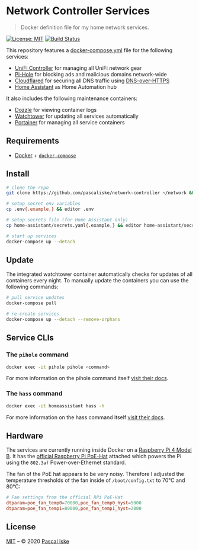 # Network Controller Services

> Docker definition file for my home network services.

[![License: MIT](https://img.shields.io/badge/License-MIT-blue.svg)](https://opensource.org/licenses/MIT) [![Build Status](https://travis-ci.com/pascaliske/network-controller.svg?branch=master)](https://travis-ci.com/pascaliske/network-controller)

This repository features a [docker-compose.yml](docker-compose.yml) file for the following services:

- [UniFi Controller](https://www.ui.com/software/) for managing all UniFi network gear
- [Pi-Hole](https://pi-hole.net) for blocking ads and malicious domains network-wide
- [Cloudflared](https://github.com/cloudflare/cloudflared) for securing all DNS traffic using [DNS-over-HTTPS](https://en.m.wikipedia.org/wiki/DNS_over_HTTPS)
- [Home Assistant](https://home-assistant.io) as Home Automation hub

It also includes the following maintenance containers:

- [Dozzle](https://github.com/amir20/dozzle) for viewing container logs
- [Watchtower](https://github.com/containrrr/watchtower) for updating all services automatically
- [Portainer](https://www.portainer.io) for managing all service containers

## Requirements

- [Docker](https://docs.docker.com/install/) + [`docker-compose`](https://docs.docker.com/compose/install/)

## Install

```zsh
# clone the repo
git clone https://github.com/pascaliske/network-controller ~/network && cd ~/network

# setup secret env variables
cp .env{.example,} && editor .env

# setup secrets file (for Home Assistant only)
cp home-assistant/secrets.yaml{.example,} && editor home-assistant/secrets.yaml

# start up services
docker-compose up --detach
```

## Update

The integrated watchtower container automatically checks for updates of all containers every night.
To manually update the containers you can use the following commands:

```zsh
# pull service updates
docker-compose pull

# re-create services
docker-compose up --detach --remove-orphans
```

## Service CLIs

### The `pihole` command

```zsh
docker exec -it pihole pihole <command>
```

For more information on the pihole command itself [visit their docs](https://docs.pi-hole.net/core/pihole-command/).

### The `hass` command

```zsh
docker exec -it homeassistant hass -h
```

For more information on the hass command itself [visit their docs](https://www.home-assistant.io/docs/tools/hass/).

## Hardware

The services are currently running inside Docker on a [Raspberry Pi 4 Model B](https://www.raspberrypi.org/products/raspberry-pi-4-model-b/). It has the [official Raspberry Pi PoE-Hat](https://www.raspberrypi.org/products/poe-hat/) attached which powers the Pi using the `802.3af` Power-over-Ethernet standard.

The fan of the PoE hat appears to be very noisy. Therefore I adjusted the temperature thresholds of the fan inside of `/boot/config.txt` to 70°C and 80°C:

```toml
# Fan settings from the official RPi PoE-Hat
dtparam=poe_fan_temp0=70000,poe_fan_temp0_hyst=5000
dtparam=poe_fan_temp1=80000,poe_fan_temp1_hyst=2000
```

## License

[MIT](LICENSE.md) – © 2020 [Pascal Iske](https://pascaliske.dev)
